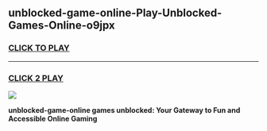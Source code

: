 
## unblocked-game-online-Play-Unblocked-Games-Online-o9jpx
<h3>
<a href="https://premium76.site?title=unblocked-game-online&ref=24A">CLICK TO PLAY</a></h3>
<hr>

<h3>
<a href="https://premium76.site?title=unblocked-game-online&ref=24A">CLICK 2 PLAY</a>
  
</h3>

<a href="https://premium76.site?title=unblocked-game-online&ref=24A"><img src="https://clearcache.store/games.png"></a>


**unblocked-game-online games unblocked: Your Gateway to Fun and Accessible Online Gaming**
